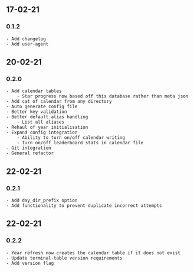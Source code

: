 ## 17-02-21
### 0.1.2
	- Add changelog
	- Add user-agent

## 20-02-21 
### 0.2.0
	- Add calendar tables
		- Star progress now based off this database rather than meta json
	- Add cat of calendar from any directory
	- Auto generate config file
	- Better key validation
	- Better default alias handling
		- List all aliases
	- Rehaul of year initialisation
	- Expand config integration
		- Ability to turn on/off calendar writing
		- Turn on/off leaderboard stats in calendar file
	- Git integration
	- General refactor

## 22-02-21
### 0.2.1
	- Add day_dir_prefix option
	- Add functionality to prevent duplicate incorrect attempts

## 22-02-21
### 0.2.2
	- Year refresh now creates the calendar table if it does not exist
	- Update terminal-table version requirements
	- Add version flag

